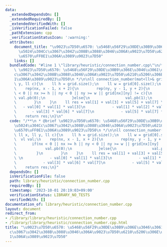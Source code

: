 ```yaml
---
data:
  _extendedDependsOn: []
  _extendedRequiredBy: []
  _extendedVerifiedWith: []
  _isVerificationFailed: false
  _pathExtension: cpp
  _verificationStatusIcon: ':warning:'
  attributes:
    document_title: "\u9023\u7D50\u6570: \u5468\u56F29\u30DE\u30B9\u306E\u3046\u3061\
      \u5024\u304Cc\u3067\u3042\u308B\u3088\u3046\u306A\u9023\u7D50\u6210\u5206\u306E\
      \u6570\uFF0E1\u306A\u3089\u9023\u7D50"
    links: []
  bundledCode: "#line 1 \"library/heuristic/connection_number.cpp\"\n/**\n * @brief\
    \ \u9023\u7D50\u6570: \u5468\u56F29\u30DE\u30B9\u306E\u3046\u3061\u5024\u304C\
    c\u3067\u3042\u308B\u3088\u3046\u306A\u9023\u7D50\u6210\u5206\u306E\u6570\uFF0E\
    1\u306A\u3089\u9023\u7D50\n */\n\nll connection_number(mat<ll>& grid, ll x, ll\
    \ y, ll c){\n    ll h = grid.size();\n    ll w = grid[0].size();\n    vl val;\n\
    \    rep(nx, x - 1, x + 2){\n        rep(ny, y - 1, y + 2){\n            if(nx\
    \ < 0 || nx >= h || ny < 0 || ny >= w || grid[nx][ny] != c){\n               \
    \ val.pb(0);\n            }else{\n                val.pb(1);\n            }\n\
    \        }\n    }\n    ll res = val[1] + val[3] + val[5] + val[7] \n         \
    \   - val[0] * val[1] * val[3]\n            - val[1] * val[2] * val[5]\n     \
    \       - val[3] * val[6] * val[7]\n            - val[5] * val[7] * val[8];\n\
    \    return res;\n}\n"
  code: "/**\n * @brief \u9023\u7D50\u6570: \u5468\u56F29\u30DE\u30B9\u306E\u3046\u3061\
    \u5024\u304Cc\u3067\u3042\u308B\u3088\u3046\u306A\u9023\u7D50\u6210\u5206\u306E\
    \u6570\uFF0E1\u306A\u3089\u9023\u7D50\n */\n\nll connection_number(mat<ll>& grid,\
    \ ll x, ll y, ll c){\n    ll h = grid.size();\n    ll w = grid[0].size();\n  \
    \  vl val;\n    rep(nx, x - 1, x + 2){\n        rep(ny, y - 1, y + 2){\n     \
    \       if(nx < 0 || nx >= h || ny < 0 || ny >= w || grid[nx][ny] != c){\n   \
    \             val.pb(0);\n            }else{\n                val.pb(1);\n   \
    \         }\n        }\n    }\n    ll res = val[1] + val[3] + val[5] + val[7]\
    \ \n            - val[0] * val[1] * val[3]\n            - val[1] * val[2] * val[5]\n\
    \            - val[3] * val[6] * val[7]\n            - val[5] * val[7] * val[8];\n\
    \    return res;\n}"
  dependsOn: []
  isVerificationFile: false
  path: library/heuristic/connection_number.cpp
  requiredBy: []
  timestamp: '2023-10-01 20:19:03+09:00'
  verificationStatus: LIBRARY_NO_TESTS
  verifiedWith: []
documentation_of: library/heuristic/connection_number.cpp
layout: document
redirect_from:
- /library/library/heuristic/connection_number.cpp
- /library/library/heuristic/connection_number.cpp.html
title: "\u9023\u7D50\u6570: \u5468\u56F29\u30DE\u30B9\u306E\u3046\u3061\u5024\u304C\
  c\u3067\u3042\u308B\u3088\u3046\u306A\u9023\u7D50\u6210\u5206\u306E\u6570\uFF0E\
  1\u306A\u3089\u9023\u7D50"
---
```

